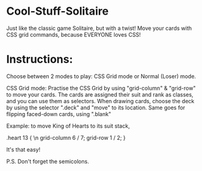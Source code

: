 # Cool-Stuff-Solitaire
Just like the classic game Solitaire, but with a twist! Move your cards with CSS grid commands, because EVERYONE loves CSS!

# Instructions:
Choose between 2 modes to play: CSS Grid mode or Normal (Loser) mode.

CSS Grid mode:
Practise the CSS Grid by using "grid-column" & "grid-row" to move your cards.
The cards are assigned their suit and rank as classes, and you can use them as selectors.
When drawing cards, choose the deck by using the selector ".deck" and "move" to its location. Same goes for flipping faced-down cards, using ".blank"

Example: to move King of Hearts to its suit stack,

.heart 13 { \n
grid-column 6 / 7;
grid-row 1 / 2;
}

It's that easy!

P.S. Don't forget the semicolons.
